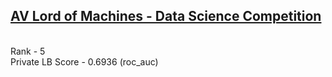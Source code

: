 ## [AV Lord of Machines - Data Science Competition](https://datahack.analyticsvidhya.com/contest/lord-of-the-machines/)
<br>Rank - 5
<br>Private LB Score - 0.6936 (roc_auc)

